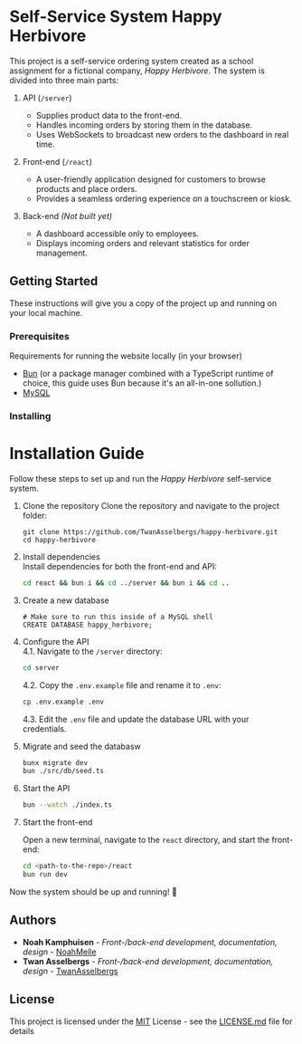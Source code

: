 # Self-Service System Happy Herbivore

This project is a self-service ordering system created as a school assignment for a fictional company, _Happy Herbivore_. The system is divided into three main parts:

1. API (`/server`)

   - Supplies product data to the front-end.
   - Handles incoming orders by storing them in the database.
   - Uses WebSockets to broadcast new orders to the dashboard in real time.

2. Front-end (`/react`)

   - A user-friendly application designed for customers to browse products and place orders.
   - Provides a seamless ordering experience on a touchscreen or kiosk.

3. Back-end _(Not built yet)_
   - A dashboard accessible only to employees.
   - Displays incoming orders and relevant statistics for order management.

## Getting Started

These instructions will give you a copy of the project up and running on
your local machine.

### Prerequisites

Requirements for running the website locally (in your browser)

- [Bun](https://bun.sh/) (or a package manager combined with a TypeScript runtime of choice, this guide uses Bun because it's an all-in-one sollution.)
- [MySQL](https://www.mysql.com/)

### Installing

# Installation Guide

Follow these steps to set up and run the _Happy Herbivore_ self-service system.

1. Clone the repository
   Clone the repository and navigate to the project folder:

   ```
   git clone https://github.com/TwanAsselbergs/happy-herbivore.git
   cd happy-herbivore
   ```

2. Install dependencies  
   Install dependencies for both the front-end and API:

   ```bash
   cd react && bun i && cd ../server && bun i && cd ..
   ```

3. Create a new database

   ```mysql
   # Make sure to run this inside of a MySQL shell
   CREATE DATABASE happy_herbivore;
   ```

4. Configure the API  
   4.1. Navigate to the `/server` directory:

   ```bash
   cd server
   ```

   4.2. Copy the `.env.example` file and rename it to `.env`:

   ```bash
   cp .env.example .env
   ```

   4.3. Edit the `.env` file and update the database URL with your credentials.

5. Migrate and seed the databasw

   ```bash
   bunx migrate dev
   bun ./src/db/seed.ts
   ```

6. Start the API

   ```bash
   bun --watch ./index.ts
   ```

7. Start the front-end

   Open a new terminal, navigate to the `react` directory, and start the front-end:

   ```bash
   cd <path-to-the-repo>/react
   bun run dev
   ```

Now the system should be up and running! 🚀

## Authors

- **Noah Kamphuisen** - _Front-/back-end development, documentation, design_ - [NoahMelle](https://github.com/NoahMelle)
- **Twan Asselbergs** - _Front-/back-end development, documentation, design_ - [TwanAsselbergs](https://github.com/TwanAsselbergs)

## License

This project is licensed under the [MIT](LICENSE.md)
License - see the [LICENSE.md](LICENSE.md) file for
details
